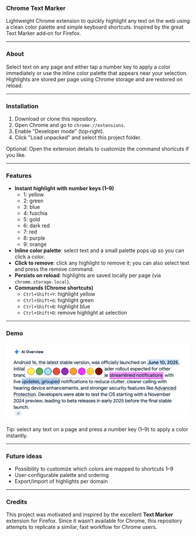 ### Chrome Text Marker

Lightweight Chrome extension to quickly highlight any text on the web using a clean color palette and simple keyboard shortcuts. Inspired by the great Text Marker add‑on for Firefox.

---

### About

Select text on any page and either tap a number key to apply a color immediately or use the inline color palette that appears near your selection. Highlights are stored per page using Chrome storage and are restored on reload.

---

### Installation

1. Download or clone this repository.
2. Open Chrome and go to `chrome://extensions`.
3. Enable "Developer mode" (top‑right).
4. Click "Load unpacked" and select this project folder.

Optional: Open the extension details to customize the command shortcuts if you like.

---

### Features

- **Instant highlight with number keys (1–9)**
  - 1: yellow 
  - 2: green
  - 3: blue
  - 4: fuschia
  - 5: gold
  - 6: dark red
  - 7: red
  - 8: purple
  - 9: orange
- **Inline color palette**: select text and a small palette pops up so you can click a color.
- **Click to remove**: click any highlight to remove it; you can also select text and press the remove command.
- **Persists on reload**: highlights are saved locally per page (via `chrome.storage.local`).
- **Commands (Chrome shortcuts)**
  - `Ctrl+Shift+Y`: highlight yellow
  - `Ctrl+Shift+G`: highlight green
  - `Ctrl+Shift+B`: highlight blue
  - `Ctrl+Shift+D`: remove highlight at selection

---

### Demo

![Demo of Chrome Text Marker](./demo1.png)

Tip: select any text on a page and press a number key (1–9) to apply a color instantly.

---

### Future ideas

- Possibility to customize which colors are mapped to shortcuts 1–9
- User‑configurable palette and ordering
- Export/import of highlights per domain

---

### Credits

This project was motivated and inspired by the excellent **Text Marker** extension for Firefox. Since it wasn’t available for Chrome, this repository attempts to replicate a similar, fast workflow for Chrome users.


